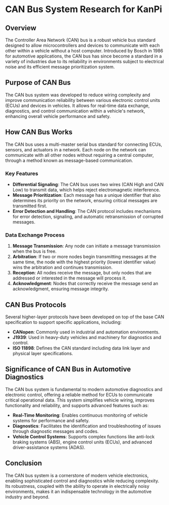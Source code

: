 # CAN Bus System Research for KanPi

## Overview
The Controller Area Network (CAN) bus is a robust vehicle bus standard designed to allow microcontrollers and devices to communicate with each other within a vehicle without a host computer. Introduced by Bosch in 1986 for automotive applications, the CAN bus has since become a standard in a variety of industries due to its reliability in environments subject to electrical noise and its efficient message prioritization system.

## Purpose of CAN Bus
The CAN bus system was developed to reduce wiring complexity and improve communication reliability between various electronic control units (ECUs) and devices in vehicles. It allows for real-time data exchange, diagnostics, and control communication within a vehicle's network, enhancing overall vehicle performance and safety.

## How CAN Bus Works
The CAN bus uses a multi-master serial bus standard for connecting ECUs, sensors, and actuators in a network. Each node on the network can communicate with all other nodes without requiring a central computer, through a method known as message-based communication.

### Key Features
- **Differential Signaling**: The CAN bus uses two wires (CAN High and CAN Low) to transmit data, which helps reject electromagnetic interference.
- **Message Prioritization**: Each message has a unique identifier that also determines its priority on the network, ensuring critical messages are transmitted first.
- **Error Detection and Handling**: The CAN protocol includes mechanisms for error detection, signaling, and automatic retransmission of corrupted messages.

### Data Exchange Process
1. **Message Transmission**: Any node can initiate a message transmission when the bus is free.
2. **Arbitration**: If two or more nodes begin transmitting messages at the same time, the node with the highest priority (lowest identifier value) wins the arbitration and continues transmission.
3. **Reception**: All nodes receive the message, but only nodes that are addressed or interested in the message will process it.
4. **Acknowledgment**: Nodes that correctly receive the message send an acknowledgment, ensuring message integrity.

## CAN Bus Protocols
Several higher-layer protocols have been developed on top of the base CAN specification to support specific applications, including:
- **CANopen**: Commonly used in industrial and automation environments.
- **J1939**: Used in heavy-duty vehicles and machinery for diagnostics and control.
- **ISO 11898**: Defines the CAN standard including data link layer and physical layer specifications.

## Significance of CAN Bus in Automotive Diagnostics
The CAN bus system is fundamental to modern automotive diagnostics and electronic control, offering a reliable method for ECUs to communicate critical operational data. This system simplifies vehicle wiring, improves functionality and reliability, and supports advanced features such as:
- **Real-Time Monitoring**: Enables continuous monitoring of vehicle systems for performance and safety.
- **Diagnostics**: Facilitates the identification and troubleshooting of issues through diagnostic messages and codes.
- **Vehicle Control Systems**: Supports complex functions like anti-lock braking systems (ABS), engine control units (ECUs), and advanced driver-assistance systems (ADAS).

## Conclusion
The CAN bus system is a cornerstone of modern vehicle electronics, enabling sophisticated control and diagnostics while reducing complexity. Its robustness, coupled with the ability to operate in electrically noisy environments, makes it an indispensable technology in the automotive industry and beyond.